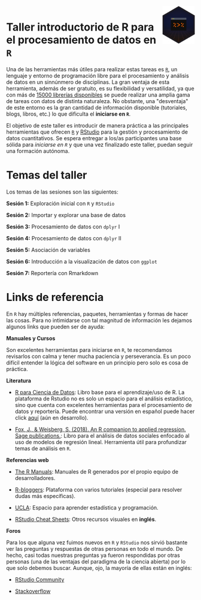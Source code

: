 <img src='image/taller.png' align="right" height="100"/>

# Taller introductorio de R para el procesamiento de datos en `R`   

Una de las herramientas más útiles para realizar estas tareas es [`R`](https://www.r-project.org/), un lenguaje y entorno de programación libre para el procesamiento y análisis de datos en un sinnúnmero de disciplinas. La gran ventaja de esta herramienta, además de ser gratuito, es su flexibilidad y versatilidad, ya que con más de [15000 librerías disponibles](https://cran.r-project.org/web/packages/) se puede realizar una amplia gama de tareas con datos de distinta naturaleza. No obstante, una "desventaja" de este entorno es la gran cantidad de información disponible (tutoriales, blogs, libros, etc.) lo que dificulta el **iniciarse en `R`**. 

El objetivo de este taller es introducir de manera práctica a las principales herramientas que ofrecen [`R`](https://www.r-project.org/) y [RStudio](https://rstudio.com/products/rstudio/download/) para la gestión y procesamiento de datos cuantitativos. Se espera entregar a los/as participantes una base sólida para *iniciarse en `R`* y que una vez finalizado este taller, puedan seguir una formación autónoma. 


# Temas del taller 

Los temas de las sesiones son las siguientes:

**Sesión 1:** Exploración inicial con `R` y `RStudio`

**Sesión 2:** Importar y explorar una base de datos

**Sesión 3:** Procesamiento de datos con `dplyr` I

**Sesión 4:** Procesamiento de datos con `dplyr` II

**Sesión 5:** Asociación de variables

**Sesión 6:** Introducción a la visualización de datos con `ggplot`

**Sesión 7:** Reportería con Rmarkdown

# Links de referencia

En `R` hay múltiples referencias, paquetes, herramientas y formas de hacer las cosas. Para no intimidarse con tal magnitud de información les dejamos algunos links que pueden ser de ayuda: 

**Manuales y Cursos**

Son excelentes herramientas para iniciarse en `R`, te recomendamos revisarlos con calma y tener mucha paciencia y perseverancia. Es un poco difícil entender la lógica del software en un principio pero solo es cosa de práctica. 

**Literatura**

- [R para Ciencia de Datos](https://es.r4ds.hadley.nz/): Libro base para el aprendizaje/uso de R. La plataforma de Rstudio no es solo un espacio para el análisis estadístico, sino que cuenta con excelentes herramientas para el procesamiento de datos y reportería. Puede encontrar una versión en español puede hacer click [aquí](https://es.r4ds.hadley.nz/) (aún en desarrollo). 

- [Fox, J., & Weisberg, S. (2018). An R companion to applied regression. Sage publications.](https://books.google.es/books?hl=es&lr=&id=uPNrDwAAQBAJ&oi=fnd&pg=PP1&dq=An+R+Companion+to+Applied+Regression&ots=MvM9cE4w92&sig=fDTEHCzFHOoLQAQNlSdvhd2pAX0#v=onepage&q=An%20R%20Companion%20to%20Applied%20Regression&f=false): Libro para el análisis de datos sociales enfocado al uso de modelos de regresión lineal. Herramienta útil para profundizar temas de análisis en `R`.

**Referencias web**

- [The R Manuals](https://cran.r-project.org/manuals.html): Manuales de R generados por el propio equipo de desarrolladores.

- [R-bloggers](https://www.r-bloggers.com/how-to-learn-r-2/): Plataforma con varios tutoriales (especial para resolver dudas más específicas).

- [UCLA](https://stats.idre.ucla.edu/r/): Espacio para aprender estadística y programación.

- [RStudio Cheat Sheets](https://www.rstudio.com/resources/cheatsheets/#ide): Otros recursos visuales en **inglés**.

**Foros**

Para los que alguna vez fuimos nuevos en `R` y `RStudio` nos sirvió bastante ver las preguntas y respuestas de otras personas en todo el mundo. De hecho, casi todas nuestras preguntas ya fueron respondidas por otras personas (una de las ventajas del paradigma de la ciencia abierta) por lo que solo debemos buscar. Aunque, ojo, la mayoría de ellas están en inglés: 

- [RStudio Community](https://community.rstudio.com/)

- [Stackoverflow](https://stackoverflow.com/questions/tagged/r)

